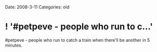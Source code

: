 Date: 2008-3-11
Categories: old

# ! '#petpeve - people who run to c...'

#petpeve - people who run to catch a train when there'll be another in 5 minutes.
